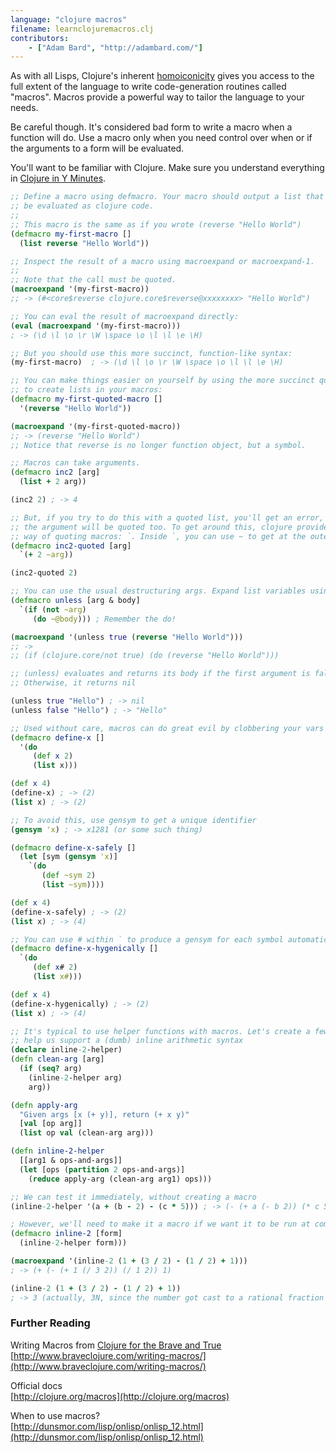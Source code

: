```yaml
---
language: "clojure macros"
filename: learnclojuremacros.clj
contributors:
    - ["Adam Bard", "http://adambard.com/"]
---
```


As with all Lisps, Clojure's inherent [homoiconicity](https://en.wikipedia.org/wiki/Homoiconic)
gives you access to the full extent of the language to write code-generation routines
called "macros". Macros provide a powerful way to tailor the language to your needs.

Be careful though. It's considered bad form to write a macro when a function will do.
Use a macro only when you need control over when or if the arguments to a form will
be evaluated.

You'll want to be familiar with Clojure. Make sure you understand everything in
[Clojure in Y Minutes](/docs/clojure/).

```clojure
;; Define a macro using defmacro. Your macro should output a list that can
;; be evaluated as clojure code.
;;
;; This macro is the same as if you wrote (reverse "Hello World")
(defmacro my-first-macro []
  (list reverse "Hello World"))

;; Inspect the result of a macro using macroexpand or macroexpand-1.
;;
;; Note that the call must be quoted.
(macroexpand '(my-first-macro))
;; -> (#<core$reverse clojure.core$reverse@xxxxxxxx> "Hello World")

;; You can eval the result of macroexpand directly:
(eval (macroexpand '(my-first-macro)))
; -> (\d \l \o \r \W \space \o \l \l \e \H)

;; But you should use this more succinct, function-like syntax:
(my-first-macro)  ; -> (\d \l \o \r \W \space \o \l \l \e \H)

;; You can make things easier on yourself by using the more succinct quote syntax
;; to create lists in your macros:
(defmacro my-first-quoted-macro []
  '(reverse "Hello World"))

(macroexpand '(my-first-quoted-macro))
;; -> (reverse "Hello World")
;; Notice that reverse is no longer function object, but a symbol.

;; Macros can take arguments.
(defmacro inc2 [arg]
  (list + 2 arg))

(inc2 2) ; -> 4

;; But, if you try to do this with a quoted list, you'll get an error, because
;; the argument will be quoted too. To get around this, clojure provides a
;; way of quoting macros: `. Inside `, you can use ~ to get at the outer scope
(defmacro inc2-quoted [arg]
  `(+ 2 ~arg))

(inc2-quoted 2)

;; You can use the usual destructuring args. Expand list variables using ~@
(defmacro unless [arg & body]
  `(if (not ~arg)
     (do ~@body))) ; Remember the do!

(macroexpand '(unless true (reverse "Hello World")))
;; ->
;; (if (clojure.core/not true) (do (reverse "Hello World")))

;; (unless) evaluates and returns its body if the first argument is false.
;; Otherwise, it returns nil

(unless true "Hello") ; -> nil
(unless false "Hello") ; -> "Hello"

;; Used without care, macros can do great evil by clobbering your vars
(defmacro define-x []
  '(do
     (def x 2)
     (list x)))

(def x 4)
(define-x) ; -> (2)
(list x) ; -> (2)

;; To avoid this, use gensym to get a unique identifier
(gensym 'x) ; -> x1281 (or some such thing)

(defmacro define-x-safely []
  (let [sym (gensym 'x)]
    `(do
       (def ~sym 2)
       (list ~sym))))

(def x 4)
(define-x-safely) ; -> (2)
(list x) ; -> (4)

;; You can use # within ` to produce a gensym for each symbol automatically
(defmacro define-x-hygenically []
  `(do
     (def x# 2)
     (list x#)))

(def x 4)
(define-x-hygenically) ; -> (2)
(list x) ; -> (4)

;; It's typical to use helper functions with macros. Let's create a few to
;; help us support a (dumb) inline arithmetic syntax
(declare inline-2-helper)
(defn clean-arg [arg]
  (if (seq? arg)
    (inline-2-helper arg)
    arg))

(defn apply-arg
  "Given args [x (+ y)], return (+ x y)"
  [val [op arg]]
  (list op val (clean-arg arg)))

(defn inline-2-helper
  [[arg1 & ops-and-args]]
  (let [ops (partition 2 ops-and-args)]
    (reduce apply-arg (clean-arg arg1) ops)))

;; We can test it immediately, without creating a macro
(inline-2-helper '(a + (b - 2) - (c * 5))) ; -> (- (+ a (- b 2)) (* c 5))

; However, we'll need to make it a macro if we want it to be run at compile time
(defmacro inline-2 [form]
  (inline-2-helper form)))

(macroexpand '(inline-2 (1 + (3 / 2) - (1 / 2) + 1)))
; -> (+ (- (+ 1 (/ 3 2)) (/ 1 2)) 1)

(inline-2 (1 + (3 / 2) - (1 / 2) + 1))
; -> 3 (actually, 3N, since the number got cast to a rational fraction with /)
```

### Further Reading

Writing Macros from [Clojure for the Brave and True](http://www.braveclojure.com/)  
[http://www.braveclojure.com/writing-macros/](http://www.braveclojure.com/writing-macros/)

Official docs  
[http://clojure.org/macros](http://clojure.org/macros)

When to use macros?  
[http://dunsmor.com/lisp/onlisp/onlisp_12.html](http://dunsmor.com/lisp/onlisp/onlisp_12.html)
